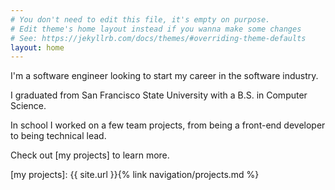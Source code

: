 ```yaml
---
# You don't need to edit this file, it's empty on purpose.
# Edit theme's home layout instead if you wanna make some changes
# See: https://jekyllrb.com/docs/themes/#overriding-theme-defaults
layout: home
---
```


I'm a software engineer looking to start my career in the software industry.

I graduated from San Francisco State University with a B.S. in Computer Science.

In school I worked on a few team projects, from being a front-end developer
to being technical lead.

Check out [my projects] to learn more.

[my projects]: {{ site.url }}{% link navigation/projects.md %}
